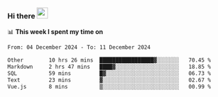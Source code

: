 ### Hi there <a href="https://www.gautamkrishnar.com/"><img src="https://media.giphy.com/media/hvRJCLFzcasrR4ia7z/giphy.gif" width="25px"></a>

📊 **This week I spent my time on**

<!--START_SECTION:waka-->

```txt
From: 04 December 2024 - To: 11 December 2024

Other        10 hrs 26 mins  █████████████████▓░░░░░░░   70.45 %
Markdown     2 hrs 47 mins   ████▓░░░░░░░░░░░░░░░░░░░░   18.85 %
SQL          59 mins         █▓░░░░░░░░░░░░░░░░░░░░░░░   06.73 %
Text         23 mins         ▓░░░░░░░░░░░░░░░░░░░░░░░░   02.67 %
Vue.js       8 mins          ▒░░░░░░░░░░░░░░░░░░░░░░░░   00.99 %
```

<!--END_SECTION:waka-->
